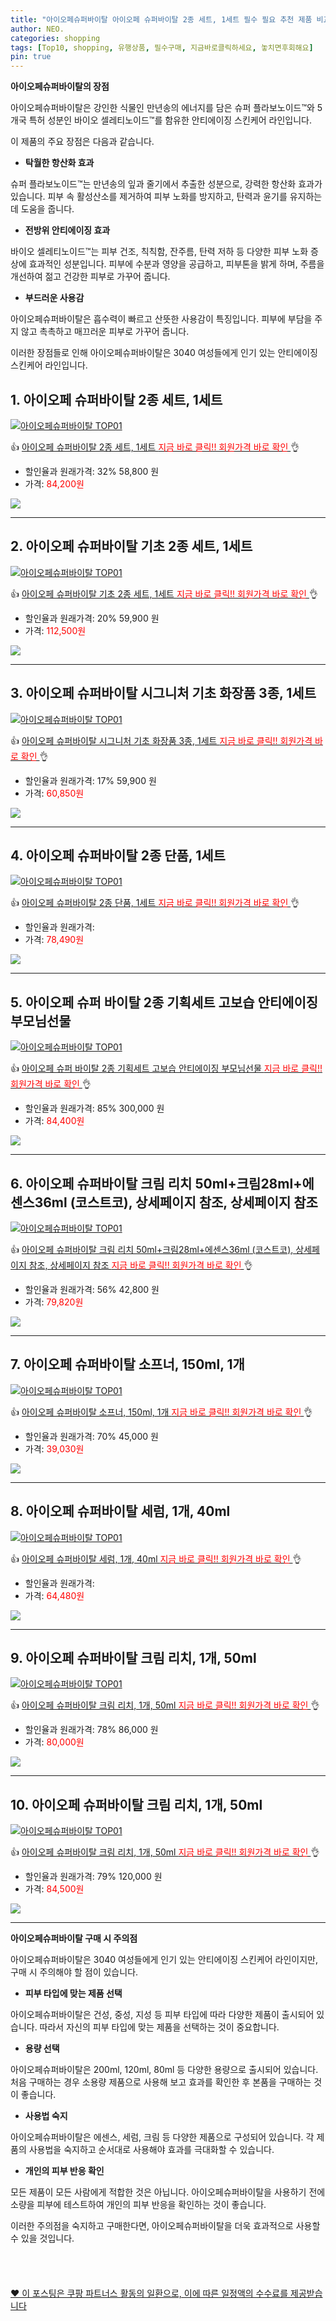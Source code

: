 ```yaml
---
title: "아이오페슈퍼바이탈 아이오페 슈퍼바이탈 2종 세트, 1세트 필수 필요 추천 제품 비교 최저 가격 비교 장점 구매 후기 구매평"
author: NEO.
categories: shopping
tags: [Top10, shopping, 유행상품, 필수구매, 지금바로클릭하세요, 놓치면후회해요]
pin: true
---
```

**아이오페슈퍼바이탈의 장점**

아이오페슈퍼바이탈은 강인한 식물인 만년송의 에너지를 담은 슈퍼 플라보노이드™와 5개국 특허 성분인 바이오 셀레티노이드™를 함유한 안티에이징 스킨케어 라인입니다.

이 제품의 주요 장점은 다음과 같습니다.

* **탁월한 항산화 효과**

슈퍼 플라보노이드™는 만년송의 잎과 줄기에서 추출한 성분으로, 강력한 항산화 효과가 있습니다. 피부 속 활성산소를 제거하여 피부 노화를 방지하고, 탄력과 윤기를 유지하는 데 도움을 줍니다.

* **전방위 안티에이징 효과**

바이오 셀레티노이드™는 피부 건조, 칙칙함, 잔주름, 탄력 저하 등 다양한 피부 노화 증상에 효과적인 성분입니다. 피부에 수분과 영양을 공급하고, 피부톤을 밝게 하며, 주름을 개선하여 젊고 건강한 피부로 가꾸어 줍니다.

* **부드러운 사용감**

아이오페슈퍼바이탈은 흡수력이 빠르고 산뜻한 사용감이 특징입니다. 피부에 부담을 주지 않고 촉촉하고 매끄러운 피부로 가꾸어 줍니다.

이러한 장점들로 인해 아이오페슈퍼바이탈은 3040 여성들에게 인기 있는 안티에이징 스킨케어 라인입니다.

   

## 1. 아이오페 슈퍼바이탈 2종 세트, 1세트

[![아이오페슈퍼바이탈 TOP01](https://thumbnail10.coupangcdn.com/thumbnails/remote/490x490ex/image/vendor_inventory/8d4c/b78a5ee3924c357597bd21488c27f8794007dbe2e286798eeb47f6a11e1b.png)](https://link.coupang.com/re/AFFSDP?lptag=AF3617701&subid=GithubCoopas&pageKey=7679589499&traceid=V0-153&itemId=17427916535&vendorItemId=87906663097)


👍 [아이오페 슈퍼바이탈 2종 세트, 1세트 <font color=red> 지금 바로 클릭!! 회원가격 바로 확인 </font> ](https://link.coupang.com/re/AFFSDP?lptag=AF3617701&subid=GithubCoopas&pageKey=7679589499&traceid=V0-153&itemId=17427916535&vendorItemId=87906663097) 👌 


- 할인율과 원래가격: 32%  58,800   원
- 가격: <span style='color:red'>84,200원</span>

[![](/discount_price.png)](https://link.coupang.com/re/AFFSDP?lptag=AF3617701&subid=GithubCoopas&pageKey=7679589499&traceid=V0-153&itemId=17427916535&vendorItemId=87906663097)

---


   

## 2. 아이오페 슈퍼바이탈 기초 2종 세트, 1세트

[![아이오페슈퍼바이탈 TOP01](https://thumbnail8.coupangcdn.com/thumbnails/remote/490x490ex/image/rs_quotation_api/vbqe1kky/317fb92e42e343c48bbf11599f113ada.jpg)](https://link.coupang.com/re/AFFSDP?lptag=AF3617701&subid=GithubCoopas&pageKey=7141727050&traceid=V0-153&itemId=17932165037&vendorItemId=85094017628)


👍 [아이오페 슈퍼바이탈 기초 2종 세트, 1세트 <font color=red> 지금 바로 클릭!! 회원가격 바로 확인 </font> ](https://link.coupang.com/re/AFFSDP?lptag=AF3617701&subid=GithubCoopas&pageKey=7141727050&traceid=V0-153&itemId=17932165037&vendorItemId=85094017628) 👌 


- 할인율과 원래가격: 20%  59,900   원
- 가격: <span style='color:red'>112,500원</span>

[![](/discount_price.png)](https://link.coupang.com/re/AFFSDP?lptag=AF3617701&subid=GithubCoopas&pageKey=7141727050&traceid=V0-153&itemId=17932165037&vendorItemId=85094017628)

---


   

## 3. 아이오페 슈퍼바이탈 시그니처 기초 화장품 3종, 1세트

[![아이오페슈퍼바이탈 TOP01](https://thumbnail10.coupangcdn.com/thumbnails/remote/490x490ex/image/retail/images/1333830501895680-a108c0e7-4a04-44b0-ac0f-c151bfb868f0.jpg)](https://link.coupang.com/re/AFFSDP?lptag=AF3617701&subid=GithubCoopas&pageKey=6718037372&traceid=V0-153&itemId=15618114096&vendorItemId=77763866680)


👍 [아이오페 슈퍼바이탈 시그니처 기초 화장품 3종, 1세트 <font color=red> 지금 바로 클릭!! 회원가격 바로 확인 </font> ](https://link.coupang.com/re/AFFSDP?lptag=AF3617701&subid=GithubCoopas&pageKey=6718037372&traceid=V0-153&itemId=15618114096&vendorItemId=77763866680) 👌 


- 할인율과 원래가격: 17%  59,900   원
- 가격: <span style='color:red'>60,850원</span>

[![](/discount_price.png)](https://link.coupang.com/re/AFFSDP?lptag=AF3617701&subid=GithubCoopas&pageKey=6718037372&traceid=V0-153&itemId=15618114096&vendorItemId=77763866680)

---


   

## 4. 아이오페 슈퍼바이탈 2종 단품, 1세트

[![아이오페슈퍼바이탈 TOP01](https://thumbnail7.coupangcdn.com/thumbnails/remote/490x490ex/image/vendor_inventory/images/2018/04/09/14/6/74c74f24-21d5-4ea7-b76d-2017edbdc7db.jpg)](https://link.coupang.com/re/AFFSDP?lptag=AF3617701&subid=GithubCoopas&pageKey=51797877&traceid=V0-153&itemId=183307303&vendorItemId=87927713215)


👍 [아이오페 슈퍼바이탈 2종 단품, 1세트 <font color=red> 지금 바로 클릭!! 회원가격 바로 확인 </font> ](https://link.coupang.com/re/AFFSDP?lptag=AF3617701&subid=GithubCoopas&pageKey=51797877&traceid=V0-153&itemId=183307303&vendorItemId=87927713215) 👌 


- 할인율과 원래가격: 
- 가격: <span style='color:red'>78,490원</span>

[![](/discount_price.png)](https://link.coupang.com/re/AFFSDP?lptag=AF3617701&subid=GithubCoopas&pageKey=51797877&traceid=V0-153&itemId=183307303&vendorItemId=87927713215)

---


   

## 5. 아이오페 슈퍼 바이탈 2종 기획세트 고보습 안티에이징 부모님선물

[![아이오페슈퍼바이탈 TOP01](https://thumbnail8.coupangcdn.com/thumbnails/remote/490x490ex/image/vendor_inventory/2862/f182cce575bd056396b6735d9a15668368d539755177d211ea2c38772c97.jpg)](https://link.coupang.com/re/AFFSDP?lptag=AF3617701&subid=GithubCoopas&pageKey=7635079349&traceid=V0-153&itemId=20272467560&vendorItemId=79935751461)


👍 [아이오페 슈퍼 바이탈 2종 기획세트 고보습 안티에이징 부모님선물 <font color=red> 지금 바로 클릭!! 회원가격 바로 확인 </font> ](https://link.coupang.com/re/AFFSDP?lptag=AF3617701&subid=GithubCoopas&pageKey=7635079349&traceid=V0-153&itemId=20272467560&vendorItemId=79935751461) 👌 


- 할인율과 원래가격: 85%  300,000   원
- 가격: <span style='color:red'>84,400원</span>

[![](/discount_price.png)](https://link.coupang.com/re/AFFSDP?lptag=AF3617701&subid=GithubCoopas&pageKey=7635079349&traceid=V0-153&itemId=20272467560&vendorItemId=79935751461)

---


   

## 6. 아이오페 슈퍼바이탈 크림 리치 50ml+크림28ml+에센스36ml (코스트코), 상세페이지 참조, 상세페이지 참조

[![아이오페슈퍼바이탈 TOP01](https://thumbnail10.coupangcdn.com/thumbnails/remote/490x490ex/image/vendor_inventory/0a6c/0c1481c3cd259833b038675f069a56d8db475c16fab0d7ea214e2c051715.jpg)](https://link.coupang.com/re/AFFSDP?lptag=AF3617701&subid=GithubCoopas&pageKey=7456986344&traceid=V0-153&itemId=19427447804&vendorItemId=88013950490)


👍 [아이오페 슈퍼바이탈 크림 리치 50ml+크림28ml+에센스36ml (코스트코), 상세페이지 참조, 상세페이지 참조 <font color=red> 지금 바로 클릭!! 회원가격 바로 확인 </font> ](https://link.coupang.com/re/AFFSDP?lptag=AF3617701&subid=GithubCoopas&pageKey=7456986344&traceid=V0-153&itemId=19427447804&vendorItemId=88013950490) 👌 


- 할인율과 원래가격: 56%  42,800   원
- 가격: <span style='color:red'>79,820원</span>

[![](/discount_price.png)](https://link.coupang.com/re/AFFSDP?lptag=AF3617701&subid=GithubCoopas&pageKey=7456986344&traceid=V0-153&itemId=19427447804&vendorItemId=88013950490)

---


   

## 7. 아이오페 슈퍼바이탈 소프너, 150ml, 1개

[![아이오페슈퍼바이탈 TOP01](https://thumbnail9.coupangcdn.com/thumbnails/remote/490x490ex/image/vendor_inventory/4d7d/62a817ec78f7b8cac4cff1191e635d6bf888607d47996acbf1db3c85c19c.png)](https://link.coupang.com/re/AFFSDP?lptag=AF3617701&subid=GithubCoopas&pageKey=4972389618&traceid=V0-153&itemId=6604043606&vendorItemId=87906678621)


👍 [아이오페 슈퍼바이탈 소프너, 150ml, 1개 <font color=red> 지금 바로 클릭!! 회원가격 바로 확인 </font> ](https://link.coupang.com/re/AFFSDP?lptag=AF3617701&subid=GithubCoopas&pageKey=4972389618&traceid=V0-153&itemId=6604043606&vendorItemId=87906678621) 👌 


- 할인율과 원래가격: 70%  45,000   원
- 가격: <span style='color:red'>39,030원</span>

[![](/discount_price.png)](https://link.coupang.com/re/AFFSDP?lptag=AF3617701&subid=GithubCoopas&pageKey=4972389618&traceid=V0-153&itemId=6604043606&vendorItemId=87906678621)

---


   

## 8. 아이오페 슈퍼바이탈 세럼, 1개, 40ml

[![아이오페슈퍼바이탈 TOP01](https://thumbnail6.coupangcdn.com/thumbnails/remote/490x490ex/image/retail/images/761716012322272-c927ae2d-0e11-4b8b-90a0-ca808e48eba2.png)](https://link.coupang.com/re/AFFSDP?lptag=AF3617701&subid=GithubCoopas&pageKey=215534805&traceid=V0-153&itemId=659583000&vendorItemId=4708703677)


👍 [아이오페 슈퍼바이탈 세럼, 1개, 40ml <font color=red> 지금 바로 클릭!! 회원가격 바로 확인 </font> ](https://link.coupang.com/re/AFFSDP?lptag=AF3617701&subid=GithubCoopas&pageKey=215534805&traceid=V0-153&itemId=659583000&vendorItemId=4708703677) 👌 


- 할인율과 원래가격: 
- 가격: <span style='color:red'>64,480원</span>

[![](/discount_price.png)](https://link.coupang.com/re/AFFSDP?lptag=AF3617701&subid=GithubCoopas&pageKey=215534805&traceid=V0-153&itemId=659583000&vendorItemId=4708703677)

---


   

## 9. 아이오페 슈퍼바이탈 크림 리치, 1개, 50ml

[![아이오페슈퍼바이탈 TOP01](https://thumbnail9.coupangcdn.com/thumbnails/remote/490x490ex/image/vendor_inventory/ace2/7c62052589cd91082cc2f37e33404368e392d3f6fe6f4721e081eaa9eac7.jpg)](https://link.coupang.com/re/AFFSDP?lptag=AF3617701&subid=GithubCoopas&pageKey=6616490906&traceid=V0-153&itemId=17771338180&vendorItemId=87946091235)


👍 [아이오페 슈퍼바이탈 크림 리치, 1개, 50ml <font color=red> 지금 바로 클릭!! 회원가격 바로 확인 </font> ](https://link.coupang.com/re/AFFSDP?lptag=AF3617701&subid=GithubCoopas&pageKey=6616490906&traceid=V0-153&itemId=17771338180&vendorItemId=87946091235) 👌 


- 할인율과 원래가격: 78%  86,000   원
- 가격: <span style='color:red'>80,000원</span>

[![](/discount_price.png)](https://link.coupang.com/re/AFFSDP?lptag=AF3617701&subid=GithubCoopas&pageKey=6616490906&traceid=V0-153&itemId=17771338180&vendorItemId=87946091235)

---


   

## 10. 아이오페 슈퍼바이탈 크림 리치, 1개, 50ml

[![아이오페슈퍼바이탈 TOP01](https://thumbnail6.coupangcdn.com/thumbnails/remote/490x490ex/image/vendor_inventory/1798/919acf6a43fc9d674feb7c2ede25c22e5fca76b822b14db2ddbcf98e9564.png)](https://link.coupang.com/re/AFFSDP?lptag=AF3617701&subid=GithubCoopas&pageKey=6616490906&traceid=V0-153&itemId=20838957112&vendorItemId=87906723044)


👍 [아이오페 슈퍼바이탈 크림 리치, 1개, 50ml <font color=red> 지금 바로 클릭!! 회원가격 바로 확인 </font> ](https://link.coupang.com/re/AFFSDP?lptag=AF3617701&subid=GithubCoopas&pageKey=6616490906&traceid=V0-153&itemId=20838957112&vendorItemId=87906723044) 👌 


- 할인율과 원래가격: 79%  120,000   원
- 가격: <span style='color:red'>84,500원</span>

[![](/discount_price.png)](https://link.coupang.com/re/AFFSDP?lptag=AF3617701&subid=GithubCoopas&pageKey=6616490906&traceid=V0-153&itemId=20838957112&vendorItemId=87906723044)

---
**아이오페슈퍼바이탈 구매 시 주의점**

아이오페슈퍼바이탈은 3040 여성들에게 인기 있는 안티에이징 스킨케어 라인이지만, 구매 시 주의해야 할 점이 있습니다.

* **피부 타입에 맞는 제품 선택**

아이오페슈퍼바이탈은 건성, 중성, 지성 등 피부 타입에 따라 다양한 제품이 출시되어 있습니다. 따라서 자신의 피부 타입에 맞는 제품을 선택하는 것이 중요합니다.

* **용량 선택**

아이오페슈퍼바이탈은 200ml, 120ml, 80ml 등 다양한 용량으로 출시되어 있습니다. 처음 구매하는 경우 소용량 제품으로 사용해 보고 효과를 확인한 후 본품을 구매하는 것이 좋습니다.

* **사용법 숙지**

아이오페슈퍼바이탈은 에센스, 세럼, 크림 등 다양한 제품으로 구성되어 있습니다. 각 제품의 사용법을 숙지하고 순서대로 사용해야 효과를 극대화할 수 있습니다.

* **개인의 피부 반응 확인**

모든 제품이 모든 사람에게 적합한 것은 아닙니다. 아이오페슈퍼바이탈을 사용하기 전에 소량을 피부에 테스트하여 개인의 피부 반응을 확인하는 것이 좋습니다.

이러한 주의점을 숙지하고 구매한다면, 아이오페슈퍼바이탈을 더욱 효과적으로 사용할 수 있을 것입니다.<br><br><br><br><br> [ ❤  이 포스팅은 쿠팡 파트너스 활동의 일환으로, 이에 따른 일정액의 수수료를 제공받습니다](https://link.coupang.com/a/bcEFyh)